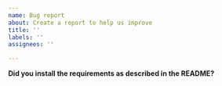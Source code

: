 ```yaml
---
name: Bug report
about: Create a report to help us improve
title: ''
labels: ''
assignees: ''

---
```


**Did you install the requirements as described in the README?**
